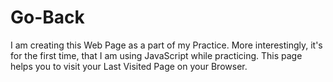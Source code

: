 # Go-Back
I am creating this Web Page as a part of my Practice. More interestingly, it's for the first time, that I am using JavaScript while practicing. This page helps you to visit your Last Visited Page on your Browser.
